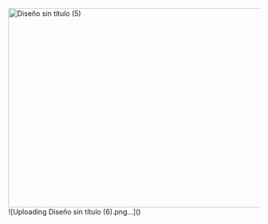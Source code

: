 <img width="1200" height="400" alt="Diseño sin título (5)" src="https://github.com/user-attachments/assets/ede2f81d-ba1b-438f-8682-4bc636b5cfcb" />
![Uploading Diseño sin título (6).png…]()
